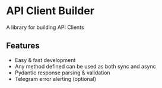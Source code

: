 
# API Client Builder

A library for building API Clients

## Features
- Easy & fast development
- Any method defined can be used as both sync and async
- Pydantic response parsing & validation
- Telegram error alerting (optional)
